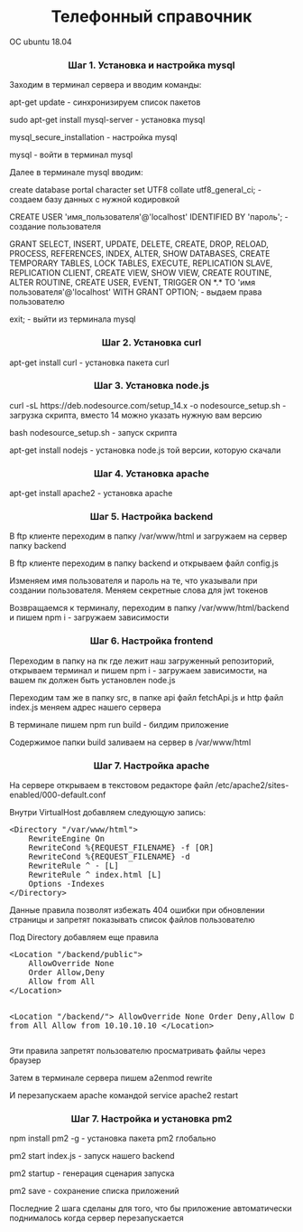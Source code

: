 <h1 align="center">Телефонный справочник</h1>
<p>OC ubuntu 18.04</p>
<h3 align="center">Шаг 1. Установка и настройка mysql</h3>
<p>Заходим в терминал сервера и вводим команды:</p>
<p>apt-get update - синхронизируем список пакетов</p>
<p>sudo apt-get install mysql-server - установка mysql</p>
<p>mysql_secure_installation - настройка mysql</p>
<p>mysql - войти в терминал mysql</p>
<p>Далее в терминале mysql вводим:</p>
<p>create database portal character set UTF8 collate utf8_general_ci; - создаем базу данных с нужной кодировкой</p>
<p>CREATE USER 'имя_пользователя'@'localhost' IDENTIFIED BY 'пароль'; - создание пользователя</p>
<p>GRANT SELECT, INSERT, UPDATE, DELETE, CREATE, DROP, RELOAD, PROCESS, REFERENCES, INDEX, ALTER, SHOW DATABASES, CREATE TEMPORARY TABLES, LOCK TABLES, EXECUTE, REPLICATION SLAVE, REPLICATION CLIENT, CREATE VIEW, SHOW VIEW, CREATE ROUTINE, ALTER ROUTINE, CREATE USER, EVENT, TRIGGER ON *.* TO 'имя пользователя'@'localhost' WITH GRANT OPTION; - выдаем права пользователю</p>
<p>exit; - выйти из терминала mysql</p>
<h3 align="center">Шаг 2. Установка curl</h3>
<p>apt-get install curl - установка пакета curl</p>
<h3 align="center">Шаг 3. Установка node.js</h3>
<p>curl -sL https://deb.nodesource.com/setup_14.x -o nodesource_setup.sh - загрузка скрипта, вместо 14 можно указать нужную вам версию</p>
<p>bash nodesource_setup.sh - запуск скрипта</p>
<p>apt-get install nodejs - установка node.js той версии, которую скачали</p>
<h3 align="center">Шаг 4. Установка apache</h3>
<p>apt-get install apache2 - установка apache</p>
<h3 align="center">Шаг 5. Настройка backend</h3>
<p>В ftp клиенте переходим в папку /var/www/html и загружаем на сервер папку backend</p>
<p>В ftp клиенте переходим в папку backend и открываем файл config.js</p>
<p>Изменяем имя пользователя и пароль на те, что указывали при создании пользователя. Меняем секретные слова для jwt токенов</p>
<p>Возвращаемся к терминалу, переходим в папку /var/www/html/backend и пишем npm i - загружаем зависимости</p>
<h3 align="center">Шаг 6. Настройка frontend</h3>
<p>Переходим в папку на пк где лежит наш загруженный репозиторий, открываем терминал и пишем npm i - загружаем зависимости, на вашем пк должен быть установлен node.js</p>
<p>Переходим там же в папку src, в папке api файл fetchApi.js и http файл index.js меняем адрес нашего сервера</p>
<p>В терминале пишем npm run build - билдим приложение</p>
<p>Содержимое папки build заливаем на сервер в /var/www/html</p>
<h3 align="center">Шаг 7. Настройка apache</h3>
<p>На сервере открываем в текстовом редакторе файл /etc/apache2/sites-enabled/000-default.conf</p>
<p>Внутри VirtualHost добавляем следующую запись:</p>
<pre>
&lt;Directory "/var/www/html">
    RewriteEngine On
    RewriteCond %{REQUEST_FILENAME} -f [OR]
    RewriteCond %{REQUEST_FILENAME} -d
    RewriteRule ^ - [L]
    RewriteRule ^ index.html [L]
    Options -Indexes
&lt;/Directory>
</pre>
<p>Данные правила позволят избежать 404 ошибки при обновлении страницы и запретят показывать список файлов пользователю</p>
<p>Под Directory добавляем еще правила</p>
<pre>
&lt;Location "/backend/public">  
    AllowOverride None  
    Order Allow,Deny  
    Allow from All  
&lt;/Location>  

&lt;Location "/backend/">
    AllowOverride None
    Order Deny,Allow
    Deny from All
    Allow from 10.10.10.10
&lt;/Location>
</pre>
<p>Эти правила запретят пользователю просматривать файлы через браузер</p>
<p>Затем в терминале сервера пишем a2enmod rewrite </p>
<p>И перезапускаем apache командой service apache2 restart</p>
<h3 align="center">Шаг 7. Настройка и установка pm2</h3>
<p>npm install pm2 -g - установка пакета pm2 глобально</p>
<p>pm2 start index.js - запуск нашего backend</p>
<p>pm2 startup - генерация сценария запуска</p>
<p>pm2 save - сохранение списка приложений</p>
<p>Последние 2 шага сделаны для того, что бы приложение автоматически поднималось когда сервер перезапускается</p>